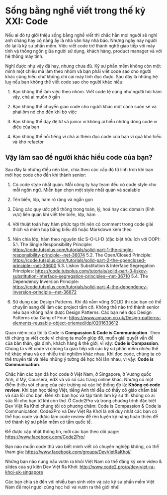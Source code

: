 # Sống bằng nghề viết trong thế kỷ XXI: Code

Nếu ai đó tự giới thiệu sống bằng nghề viết thì chắc hẳn mọi nguời sẽ nghĩ anh chàng hay cô nàng ấy là nhà văn hay nhà báo. Nhưng ngày nay người đó lại là kỹ sư phần mềm. Việc viết code trở thành nghề giao tiếp với máy tính và thông ngôn giữa người sử dụng, khách hàng, product manager và với hệ thống máy tính.

Nghĩ được như vậy đã hay, nhưng chưa đủ. Kỹ sư phần mềm không còn một mình một chiếu mà làm theo nhóm và bạn phải viết code sao cho người khác cũng hiểu chứ không chỉ cái máy tính đọc đuợc. Sau đây là những hệ luỵ nếu bạn không thể viết code sao cho người khác hiểu:

1. Bạn không thể làm việc theo nhóm. Viết code tệ cũng như người hôi hám vậy, chả ai muốn ở gần

2. Bạn không thể chuyển giao code cho người khác một cách suôn sẻ và phải ôm nó cho đến khi bỏ việc

3. Bạn không thể dạy đệ tử và junior vì không ai hiểu những dòng code vi diệu của bạn

4. Bạn không thể nổi tiếng vì chả ai thèm đọc code của bạn vì quá khó hiểu và khó refactor

## Vậy làm sao để người khác hiểu code của bạn?

Sau đây là những điều nên làm, chia theo các cấp độ từ lính trơn khi bạn mới học code cho đến khi thành senior:

1. Có code style nhất quán. Mỗi công ty hay team đều có code style cho mỗi ngôn ngữ. Miễn bạn chọn một style nhất quán và scalable

2. Tên biến, lớp, hàm rõ ràng và ngắn gọn

3. Dùng các quy ước phổ thông trong toán, lý, hoá hay các domain (lĩnh vực) liên quan khi viết tên biến, lớp, hàm

4. Với thuật toán hay hàm phức tạp thì nên có comment trong code giải thích và minh hoạ bằng biểu đồ hoặc Markdown kèm theo

5. Nên chia lớp, hàm theo nguyên tắc S-O-LI-D (đặc biệt hữu ích với OOP):
  5.1. The Single Responsibility Principle: https://code.tutsplus.com/tutorials/solid-part-1-the-single-responsibility-principle--net-36074
  5.2. The Open/Closed Principle: https://code.tutsplus.com/tutorials/solid-part-2-the-openclosed-principle--net-36600
  5.3. Liskov Substitution & Interface Segregation Principles: https://code.tutsplus.com/tutorials/solid-part-3-liskov-substitution-interface-segregation-principles--net-36710
  5.4. The Dependency Inversion Principle: https://code.tutsplus.com/tutorials/solid-part-4-the-dependency-inversion-principle--net-36872

6. Sử dụng các Design Patterns. Khi đã nắm vững SOLID thì các bạn có thể chuyển sang để làm các project tầm cỡ. Không thể nào trở thành senior nếu bạn không nắm được Design Patterns. Các bạn nên đọc Design Patterns của Gang of Four: https://www.amazon.co.uk/Design-patterns-elements-reusable-object-oriented/dp/0201633612

Quan niệm của tôi là Code is **Compassion & Code is Communication**. Theo tôi chúng ta viết code vì chúng ta muốn giúp đỡ, muốn giải quyết vấn đề của bản thân, gia đình, khách hàng & thế giới, vì vậy: **Code is Compassion**. Chúng ta viết code vì chúng ta giao tiếp với các kỹ sư phần mềm nhiều thế hệ khác nhau và có nhiều trải nghiệm khác nhau. Khi đọc code, chúng ta có thể truyền tải và hiểu những ý tưởng để học hỏi lẫn nhau, vì vậy: **Code is Communication**.

Chắc hẳn các bạn đã học code ở Việt Nam, ở Singapore, ở Vương quốc Anh, ở Mỹ, Coursera, edX và vô số các trang online khác. Nhưng có một điểm thiếu sót chung của các trường và các hệ thống đó là: **Không có code review**. Khi bạn học tiếng Việt, tiếng Anh thì đều có thầy cô giáo chấm bài và sửa lỗi cho bạn. Đến khi bạn học và tập tành làm kỹ sư thì không có ai sửa lỗi cho bạn từ khi còn thơ. Ở Code2Pro và trong chương trình đặc biệt Dev Việt Ra Khơi chúng tôi có phương châm: Code is Compassion & Code is Communication. Code2Pro và Dev Việt Ra Khơi là nơi duy nhất các bạn có thể học code và được làm code review để rèn luyện kỹ năng hoàn thiện để trở thành kỹ sư phần mềm có tầm quốc tế.

Để được cập nhật thông tin, mời các bạn theo dõi page: https://www.facebook.com/Code2Pro/

Bạn nào muốn code thử vào biết mình viết có chuyên nghiệp không, có thể tham gia: https://www.facebook.com/groups/DevVietRaKhoi/

Những bạn nào nung nấu vươn ra khỏi Việt Nam có thể đăng ký xem video & slides của sự kiện Dev Việt Ra Khơi: http://www.code2.pro/p/dev-viet-ra-khoi-uk-singapore

Các bạn chia sẻ đến với nhiều bạn sinh viên và các kỹ sư phần mềm Việt Nam để mọi người cùng học hỏi và vươn ra thế giới nhé!

